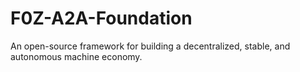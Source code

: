 # F0Z-A2A-Foundation
An open-source framework for building a decentralized, stable, and autonomous machine economy.
